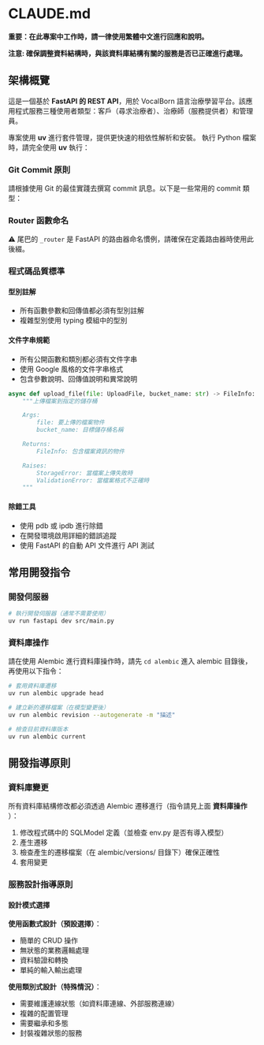 # CLAUDE.md

**重要：在此專案中工作時，請一律使用繁體中文進行回應和說明。**

**注意: 確保調整資料結構時，與該資料庫結構有關的服務是否已正確進行處理。**


## 架構概覽
這是一個基於 **FastAPI 的 REST API**，用於 VocalBorn 語言治療學習平台。該應用程式服務三種使用者類型：客戶（尋求治療者）、治療師（服務提供者）和管理員。

專案使用 **uv** 進行套件管理，提供更快速的相依性解析和安裝。
執行 Python 檔案時，請完全使用 **uv** 執行：


### Git Commit 原則
請根據使用 Git 的最佳實踐去撰寫 commit 訊息。以下是一些常用的 commit 類型：

### Router 函數命名
⚠️ 尾巴的 `_router` 是 FastAPI 的路由器命名慣例，請確保在定義路由器時使用此後綴。

### 程式碼品質標準
#### 型別註解
- 所有函數參數和回傳值都必須有型別註解
- 複雜型別使用 typing 模組中的型別


#### 文件字串規範
- 所有公開函數和類別都必須有文件字串
- 使用 Google 風格的文件字串格式
- 包含參數說明、回傳值說明和異常說明

```python
async def upload_file(file: UploadFile, bucket_name: str) -> FileInfo:
    """上傳檔案到指定的儲存桶

    Args:
        file: 要上傳的檔案物件
        bucket_name: 目標儲存桶名稱

    Returns:
        FileInfo: 包含檔案資訊的物件

    Raises:
        StorageError: 當檔案上傳失敗時
        ValidationError: 當檔案格式不正確時
    """
```

#### 除錯工具
- 使用 pdb 或 ipdb 進行除錯
- 在開發環境啟用詳細的錯誤追蹤
- 使用 FastAPI 的自動 API 文件進行 API 測試

## 常用開發指令
### 開發伺服器
```bash
# 執行開發伺服器（通常不需要使用）
uv run fastapi dev src/main.py
```

### 資料庫操作
請在使用 Alembic 進行資料庫操作時，請先 `cd alembic` 進入 alembic 目錄後，再使用以下指令：
```bash
# 套用資料庫遷移
uv run alembic upgrade head

# 建立新的遷移檔案（在模型變更後）
uv run alembic revision --autogenerate -m "描述"

# 檢查目前資料庫版本
uv run alembic current

```

## 開發指導原則

### 資料庫變更
所有資料庫結構修改都必須透過 Alembic 遷移進行（指令請見上面 **資料庫操作** ）：
1. 修改程式碼中的 SQLModel 定義（並檢查 env.py 是否有導入模型）
2. 產生遷移
3. 檢查產生的遷移檔案（在 alembic/versions/ 目錄下）確保正確性
4. 套用變更


### 服務設計指導原則

#### 設計模式選擇

**使用函數式設計（預設選擇）**：
- 簡單的 CRUD 操作
- 無狀態的業務邏輯處理
- 資料驗證和轉換
- 單純的輸入輸出處理

**使用類別式設計（特殊情況）**：
- 需要維護連線狀態（如資料庫連線、外部服務連線）
- 複雜的配置管理
- 需要繼承和多態
- 封裝複雜狀態的服務


